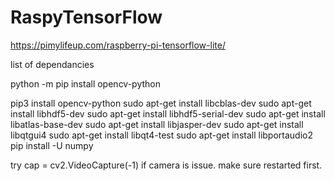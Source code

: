 # RaspyTensorFlow


https://pimylifeup.com/raspberry-pi-tensorflow-lite/

list of dependancies 

python -m pip install opencv-python

pip3 install opencv-python 
sudo apt-get install libcblas-dev
sudo apt-get install libhdf5-dev
sudo apt-get install libhdf5-serial-dev
sudo apt-get install libatlas-base-dev
sudo apt-get install libjasper-dev 
sudo apt-get install libqtgui4 
sudo apt-get install libqt4-test
sudo apt-get install libportaudio2
pip install -U numpy 


try cap = cv2.VideoCapture(-1) if camera is issue. make sure restarted first.
